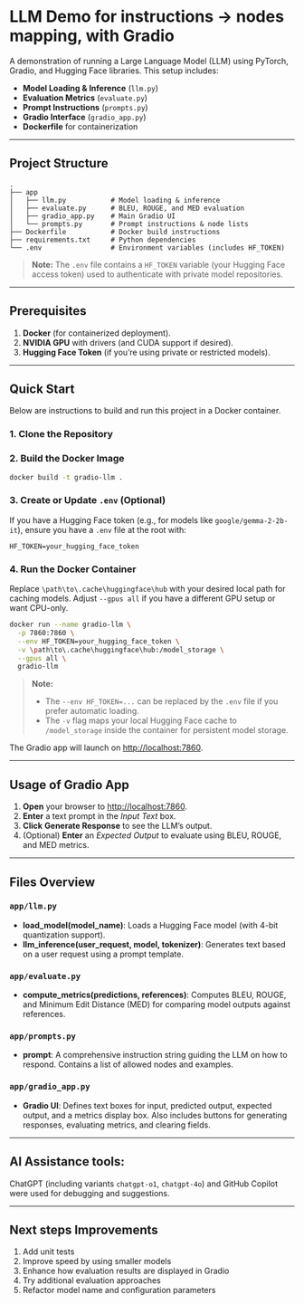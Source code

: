 
# LLM Demo for instructions -> nodes mapping, with Gradio 

A demonstration of running a Large Language Model (LLM) using PyTorch, Gradio, and Hugging Face libraries. This setup includes:

- **Model Loading & Inference** (`llm.py`)
- **Evaluation Metrics** (`evaluate.py`)
- **Prompt Instructions** (`prompts.py`)
- **Gradio Interface** (`gradio_app.py`)
- **Dockerfile** for containerization

---

## Project Structure

```
.
├── app
│   ├── llm.py           # Model loading & inference
│   ├── evaluate.py      # BLEU, ROUGE, and MED evaluation
│   ├── gradio_app.py    # Main Gradio UI
│   └── prompts.py       # Prompt instructions & node lists
├── Dockerfile           # Docker build instructions
├── requirements.txt     # Python dependencies
└── .env                 # Environment variables (includes HF_TOKEN)
```

> **Note:** The `.env` file contains a `HF_TOKEN` variable (your Hugging Face access token) used to authenticate with private model repositories.

---

## Prerequisites

1. **Docker** (for containerized deployment).
2. **NVIDIA GPU** with drivers (and CUDA support if desired).
3. **Hugging Face Token** (if you’re using private or restricted models).

---

## Quick Start

Below are instructions to build and run this project in a Docker container.

### 1. Clone the Repository



### 2. Build the Docker Image

```bash
docker build -t gradio-llm .
```

### 3. Create or Update `.env` (Optional)

If you have a Hugging Face token (e.g., for models like `google/gemma-2-2b-it`), ensure you have a `.env` file at the root with:

```
HF_TOKEN=your_hugging_face_token
```

### 4. Run the Docker Container

Replace `\path\to\.cache\huggingface\hub` with your desired local path for caching models. Adjust `--gpus all` if you have a different GPU setup or want CPU-only.

```bash
docker run --name gradio-llm \
  -p 7860:7860 \
  --env HF_TOKEN=your_hugging_face_token \
  -v \path\to\.cache\huggingface\hub:/model_storage \
  --gpus all \
  gradio-llm
```

> **Note:**  
> - The `--env HF_TOKEN=...` can be replaced by the `.env` file if you prefer automatic loading.  
> - The `-v` flag maps your local Hugging Face cache to `/model_storage` inside the container for persistent model storage.

The Gradio app will launch on [http://localhost:7860](http://localhost:7860).

---

## Usage of Gradio App

1. **Open** your browser to [http://localhost:7860](http://localhost:7860).
2. **Enter** a text prompt in the _Input Text_ box.
3. **Click** **Generate Response** to see the LLM’s output.
4. (Optional) **Enter** an _Expected Output_ to evaluate using BLEU, ROUGE, and MED metrics.

---

## Files Overview

### `app/llm.py`
- **load_model(model_name)**: Loads a Hugging Face model (with 4-bit quantization support).
- **llm_inference(user_request, model, tokenizer)**: Generates text based on a user request using a prompt template.

### `app/evaluate.py`
- **compute_metrics(predictions, references)**: Computes BLEU, ROUGE, and Minimum Edit Distance (MED) for comparing model outputs against references.

### `app/prompts.py`
- **prompt**: A comprehensive instruction string guiding the LLM on how to respond. Contains a list of allowed nodes and examples.

### `app/gradio_app.py`
- **Gradio UI**: Defines text boxes for input, predicted output, expected output, and a metrics display box. Also includes buttons for generating responses, evaluating metrics, and clearing fields.

---

## AI Assistance tools:

ChatGPT (including variants `chatgpt-o1`, `chatgpt-4o`) and GitHub Copilot were used for debugging and suggestions.

---

## Next steps Improvements

1. Add unit tests  
2. Improve speed by using smaller models  
3. Enhance how evaluation results are displayed in Gradio  
4. Try additional evaluation approaches  
5. Refactor model name and configuration parameters